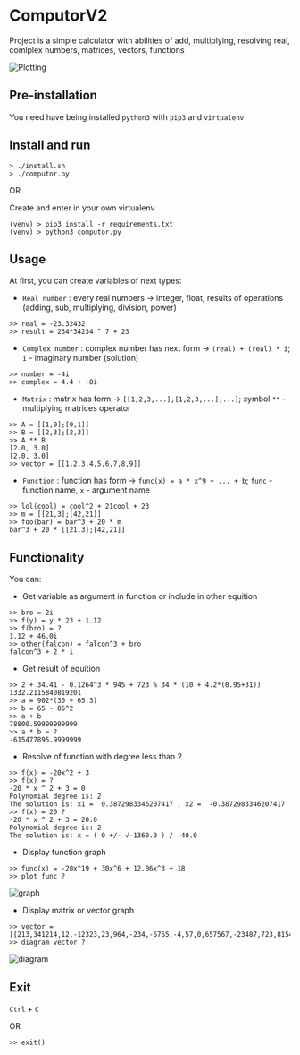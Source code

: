 # ComputorV2

Project is a simple calculator with abilities of add, multiplying, resolving real, comlplex numbers, matrices, vectors, functions

![Plotting](https://drive.google.com/uc?authuser=0&id=1JUrHWNUP7bEZULxcer9DNDsCEy72w2EO&export=download)

## Pre-installation

You need have being installed `python3` with `pip3` and `virtualenv`

## Install and run

```
> ./install.sh
> ./computor.py
```
OR

Create and enter in your own virtualenv
```
(venv) > pip3 install -r requirements.txt
(venv) > python3 computor.py
```

## Usage

At first, you can create variables of next types:

* `Real number` : every real numbers -> integer, float, results of operations (adding, sub, multiplying, division, power) 
```
>> real = -23.32432
>> result = 234*34234 ^ 7 + 23
```
* `Complex number` : complex number has next form -> `(real) + (real) * i`; `i` - imaginary number (solution)
```
>> number = -4i
>> complex = 4.4 + -8i
```
* `Matrix` : matrix has form -> `[[1,2,3,...];[1,2,3,...];...]`; symbol `**` - multiplying matrices operator
```
>> A = [[1,0];[0,1]]
>> B = [[2,3];[2,3]]
>> A ** B
[2.0, 3.0]
[2.0, 3.0]
>> vector = [[1,2,3,4,5,6,7,8,9]]
```
* `Function` : function has form -> `func(x) = a * x^9 + ... + b`; `func` - function name, `x` - argument name
```
>> lol(cool) = cool^2 + 21cool + 23
>> m = [[21,3];[42,21]]
>> foo(bar) = bar^3 + 20 * m
bar^3 + 20 * [[21,3];[42,21]]
```
## Functionality

You can:
* Get variable as argument in function or include in other equition
```
>> bro = 2i
>> f(y) = y * 23 + 1.12
>> f(bro) = ?
1.12 + 46.0i
>> other(falcon) = falcon^3 + bro
falcon^3 + 2 * i
```
* Get result of equition
```
>> 2 + 34.41 - 0.1264^3 * 945 + 723 % 34 * (10 + 4.2*(0.95+31))
1332.2115840819201
>> a = 902*(30 + 65.3)
>> b = 65 - 85^2
>> a + b
78800.59999999999
>> a * b = ?
-615477895.9999999
```
* Resolve of function with degree less than 2
```
>> f(x) = -20x^2 + 3
>> f(x) = ?
-20 * x ^ 2 + 3 = 0
Polynomial degree is: 2
The solution is: x1 =  0.3872983346207417 , x2 =  -0.3872983346207417
>> f(x) = 20 ?
-20 * x ^ 2 + 3 = 20.0
Polynomial degree is: 2
The solution is: x = ( 0 +/- √-1360.0 ) / -40.0
```
* Display function graph
```
>> func(x) = -20x^19 + 30x^6 + 12.06x^3 + 18
>> plot func ?
```
![graph](https://drive.google.com/uc?authuser=0&id=1BdbL9mQ8i15sbaA-xibrKOPE6ihVagdq&export=download)

* Display matrix or vector graph
```
>> vector = [[213,341214,12,-12323,23,964,-234,-6765,-4,57,0,657567,-23487,723,8154,-872387,1000000]]
>> diagram vector ?
```
![diagram](https://drive.google.com/uc?authuser=0&id=1selzViWGO5CxRJ3jYh3VWn6dmBFNcKLk&export=download)

## Exit

`Ctrl` + `C`

OR
```
>> exit()
```

